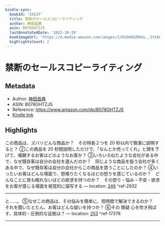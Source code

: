 ```yaml
---
kindle-sync:
  bookId: '24137'
  title: 禁断のセールスコピーライティング
  author: 神田昌典
  asin: B078GHTZJS
  lastAnnotatedDate: '2022-10-19'
  bookImageUrl: 'https://m.media-amazon.com/images/I/81DkKOZMkkL._SY160.jpg'
  highlightsCount: 2
---
```

# 禁断のセールスコピーライティング
## Metadata
* Author: [神田昌典](https://www.amazon.comundefined)
* ASIN: B078GHTZJS
* Reference: https://www.amazon.com/dp/B078GHTZJS
* [Kindle link](kindle://book?action=open&asin=B078GHTZJS)

## Highlights
この商品は、ズバリどんな商品か？　その特長２つを 20 秒以内で簡潔に説明すると？ ②この商品を 20 秒間説明しただけで、「なんとか売ってくれ」と頭を下げて、嘆願するお客はどのようなお客か？ ③いろいろ似たような会社がある中で、なぜ既存客は自分の会社を選んだのか？　同じような商品を扱う会社が多くある中で、なぜ既存客は自分の会社からこの商品を買うことにしたのか？ ④いったいお客はどんな場面で、怒鳴りたくなるほどの怒りを感じているのか？　どんなことに夜も眠れないほどの欲求を持つのか？　その怒り・悩み・不安・欲求をお客が感じる場面を視覚的に描写する — location: [246](kindle://book?action=open&asin=B078GHTZJS&location=246) ^ref-2932

---
と……。 ⑤なぜこの商品は、その悩みを簡単に、短時間で解決できるのか？　それを聞いたとたん、お客はどんな疑いを持つか？ ⑥その 猜疑 心を吹き飛ばす、具体的・圧倒的な証拠は？ — location: [253](kindle://book?action=open&asin=B078GHTZJS&location=253) ^ref-17378

---
